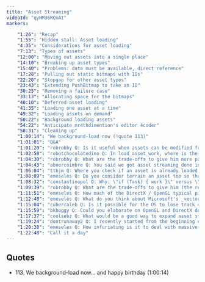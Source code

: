 ```yaml
---
title: "Asset Streaming"
videoId: "qyHM36RQxAI"
markers:

    "1:26": "Recap"
    "1:55": "Hidden stall: Asset loading"
    "4:35": "Considerations for asset loading"
    "7:13": "Types of assets"
    "12:00": "Moving out assets into a single place"
    "14:10": "Breaking up asset types"
    "15:40": "Problems: data must be available, direct reference"
    "17:28": "Pulling out static bitmaps with IDs"
    "22:20": "Stopgap for other asset types"
    "23:43": "Extending PushBitmap to take an ID"
    "30:25": "Removing a failure case"
    "33:13": "Allocating space for the bitmaps"
    "40:10": "Deferred asset loading"
    "41:35": "Loading one asset at a time"
    "49:32": "Loading assets on demand"
    "50:22": "Background loading assets"
    "54:22": "Anticipate mr4thdimention's editor 4coder"
    "58:31": "Cleaning up"
    "1:00:14": "We background-load now (!quote 113)"
    "1:01:01": "Q&A"
    "1:01:20": "robrobby Q: Is it useful when assets can be modified from outside (file on disk overwrite, maybe even in memory) and still work in-game? Is it now supported after an asset is loaded, as I could not see any callback to check if a file is modified, as your glazing speed refactoring was way too fast for me?"
    "1:02:50": "robotchocolatedino Q: In load_asset_work, where is the memory for the filenames stored?"
    "1:04:30": "robrobby Q: What are the trade-offs to give him more power forcing render pushes out of the rendering queue order?"
    "1:04:43": "abnercoimbre Q: You said we got asset streaming done in an hour, but do we need to do multiple passes on it? If so, why?"
    "1:06:04": "ttbjm Q: Where you check if an asset is already loaded or not, if an asset would take a very long time to load, would it check if it's loaded again to try to load the asset again? Not sure if that makes sense"
    "1:08:09": "emeseles Q: Do you consider terrain an asset too so that it can stream?"
    "1:08:32": "constantinopol Q: Why: \"if (Task) { work }\" versus \"if (!Task) return; work\"?"
    "1:09:39": "robrobby Q: What are the trade-offs to give him (the rendering queue) more power forcing render pushes out of the rendering queue order when it is multi-threaded so the rendering can be controlled more fine-tuned? You where thinking about that in the stream"
    "1:11:51": "emeseles Q: How much of the DirectX / OpenGL typical pipeline are you pre-emptively designing in to your code now?"
    "1:12:48": "emeseles Q: What do you think about Microsoft's _vectorcall as a calling convention for speed?"
    "1:15:04": "cubercaleb Q: Is it possible for the OS to lose track of memory that you ask for?"
    "1:15:59": "bkboggy Q: Could you elaborate on OpenGL and DirectX death?"
    "1:17:37": "coolsebz Q: What would be a good way to expand asset streaming to support increasing level of details? (What I'm thinking of is loading a smaller version of the asset first and then the bigger size resources)"
    "1:19:24": "dontrunaway2 Q: I recently started from the beginning of the series (on 13 atm). Do you suggest watching all of the Q&As or just going episode -> episode?"
    "1:20:38": "emeseles Q: How infuriating is it to deal with massive asset pipelines dealing with dozens of pieces of software on a large AAA project?"
    "1:22:48": "Call it a day"
---
```


## Quotes

* 113\. We background-load now... and happy birthday (1:00:14)
